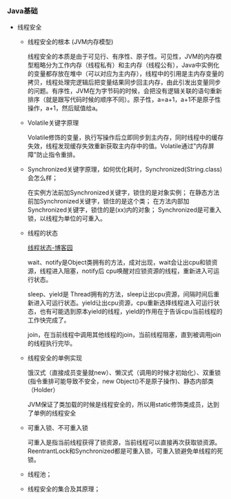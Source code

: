 ### Java基础
- 线程安全
  - 线程安全的根本 (JVM内存模型) 
  
    线程安全的本质是由于可见行、有序性、原子性。可见性，JVM的内存模型粗略分为工作内存（线程私有）和主内存（线程公有），Java中实例化的变量都存放在堆中（可以对应为主内存），线程中的引用是主内存变量的拷贝，线程处理完逻辑后把变量结果同步回主内存，由此引发出变量同步的问题。有序性，JVM在为字节码的时候，会把没有逻辑关联的语句重新排序（就是跟写代码时候的顺序不同）。原子性，a=a+1，a+1不是原子性操作，a+1，然后赋值给a。
  - Volatile关键字原理
  
    Volatile修饰的变量，执行写操作后立即同步到主内存，同时线程中的缓存失效，线程发现缓存失效重新获取主内存中的值。Volatile通过"内存屏障"防止指令重排。
  - Synchronized关键字原理，如何优化耗时，Synchronized(String.class)会怎么样；

    在实例方法前加Synchronized关键字，锁住的是对象实例；
    在静态方法前加Synchronized关键字，锁住的是这个类；
    在方法内部加Synchronized关键字，锁住的是(xx)内的对象；
    Synchronized是可重入锁，以线程为单位的可重入。
    
  - 线程的状态
  
    [线程状态-博客园](https://www.cnblogs.com/aspirant/p/8876670.html)
    
    wait、notify是Object类拥有的方法，成对出现，wait会让出cpu和锁资源，线程进入阻塞，notify后 cpu唤醒对应锁资源的线程，重新进入可运行状态。
    
    sleep、yield是 Thread拥有的方法，sleep让出cpu资源，间隔时间后重新进入可运行状态。yield让出cpu资源，cpu重新选择线程进入可运行状态，也有可能选到原本yield的线程，yield的作用在于告诉cpu当前线程的工作快完成了。
    
    join，在当前线程中调用其他线程的join，当前线程阻塞，直到被调用join的线程执行完毕。
    
    
  - 线程安全的单例实现
    
    饿汉式（直接成员变量就new）、懒汉式（调用的时候才初始化）、双重锁 (指令重排可能导致不安全，new Object()不是原子操作)、静态内部类（Holder）
    
    JVM保证了类加载的时候是线程安全的，所以用static修饰类成员，达到了单例的线程安全
    
  - 可重入锁、不可重入锁
  
    可重入是指当前线程获得了锁资源，当前线程可以直接再次获取锁资源。ReentrantLock和Synchronized都是可重入锁，可重入锁避免单线程的死锁。
  - 线程池；
  - 线程安全的集合及其原理；
